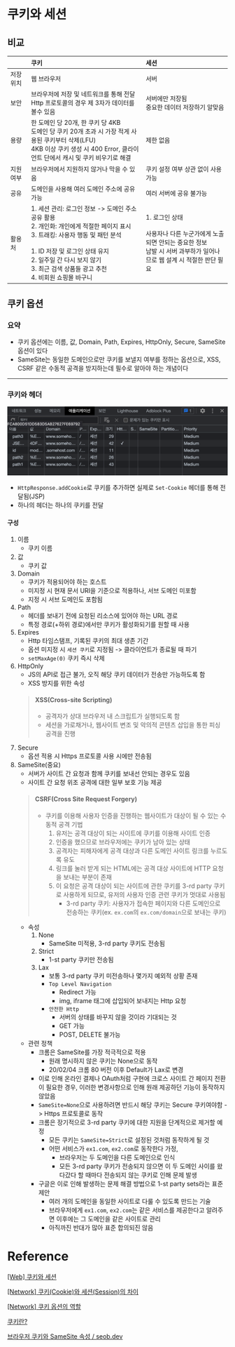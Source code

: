# 쿠키와 세션

## 비교
|       | 쿠키                                                                                                                                                                             | 세션                                                                                    |
|:------|:-------------------------------------------------------------------------------------------------------------------------------------------------------------------------------|:--------------------------------------------------------------------------------------|
| 저장 위치 | 웹 브라우저                                                                                                                                                                         | 서버                                                                                    |
| 보안    | 브라우저에 저장 및 네트워크를 통해 전달<br>Http 프로토콜의 경우 제 3자가 데이터를 볼수 있음                                                                                                                       | 서버에만 저장됨<br>중요한 데이터 저장하기 알맞음                                                          |
| 용량    | 한 도메인 당 20개, 한 쿠키 당 4KB<br>도메인 당 쿠키 20개 초과 시 가장 적게 사용된 쿠키부터 삭제(LFU)<br>4KB 이상 쿠키 생성 시 400 Error, 클라이언트 단에서 캐시 및 쿠키 비우기로 해결                                                     | 제한 없음                                                                                 |
| 지원 여부 | 브라우저에서 지원하지 않거나 막을 수 있음                                                                                                                                                        | 쿠키 설정 여부 상관 없이 사용 가능                                                                  |
| 공유    | 도메인을 사용해 여러 도메인 주소에 공유 가능                                                                                                                                                      | 여러 서버에 공유 불가능                                                                         |
| 활용처   | 1. 세션 관리: 로그인 정보 -> 도메인 주소 공유 활용<br>2. 개인화: 개인에게 적절한 페이지 표시<br>3. 트래킹: 사용자 행동 및 패턴 분석<br><br>1. ID 저장 및 로그인 상태 유지<br>2. 일주일 간 다시 보지 않기<br>3. 최근 검색 상품들 광고 추천<br>4. 비회원 쇼핑몰 바구니 | 1. 로그인 상태<br><br>사용자나 다른 누군가에게 노출되면 안되는 중요한 정보<br>남발 시 서버 과부하가 일어나므로 웹 설계 시 적절한 판단 필요 |

## 쿠키 옵션
### 요약
- 쿠키 옵션에는 이름, 값, Domain, Path, Expires, HttpOnly, Secure, SameSite 옵션이 있다
- SameSite는 동일한 도메인으로만 쿠키를 보낼지 여부를 정하는 옵션으로, XSS, CSRF 같은 수동적 공격을 방지하는데 필수로 알아야 하는 개념이다

---

### 쿠키와 헤더
![img.png](img.png)

- `HttpResponse.addCookie`로 쿠키를 추가하면 실제로 `Set-Cookie` 헤더를 통해 전달됨(JSP)
- 하나의 헤더는 하나의 쿠키를 전달

#### 구성

1. 이름
   - 쿠키 이름
2. 값
   - 쿠키 값
3. Domain
   - 쿠키가 적용되어야 하는 호스트
   - 미지정 시 현재 문서 URI을 기준으로 적용하나, 서브 도메인 미포함
   - 지정 시 서브 도메인도 포함됨
4. Path
   - 헤더를 보내기 전에 요청된 리소스에 있어야 하는 URL 경로
   - 특정 경로(+하위 경로)에서만 쿠키가 활성화되기를 원할 때 사용
5. Expires
   - Http 타임스탬프, 기록된 쿠키의 최대 생존 기간
   - 옵션 미지정 시 `세션 쿠키`로 지정됨 -> 클라이언트가 종료될 때 파기
   - `setMaxAge(0)` 쿠키 즉시 삭제
6. HttpOnly
   - JS의 API로 접근 불가, 오직 해당 쿠키 데이터가 전송만 가능하도록 함
   - XSS 방지를 위한 속성
   > #### XSS(Cross-site Scripting)
   > - 공격자가 상대 브라우저 내 스크립트가 실행되도록 함
   > - 세션을 가로채거나, 웹사이트 변조 및 악의적 콘텐츠 삽입을 통한 피싱 공격을 진행
7. Secure
   - 옵션 적용 시 Https 프로토콜 사용 시에만 전송됨
8. SameSite(중요)
   - 서버가 사이트 간 요청과 함께 쿠키를 보내선 안되는 경우도 있음
   - 사이트 간 요청 위조 공격에 대한 일부 보호 기능 제공
   > #### CSRF(Cross Site Request Forgery)
   > - 쿠키를 이용해 사용자 인증을 진행하는 웹사이트가 대상이 될 수 있는 수동적 공격 기법
   >   1. 유저는 공격 대상이 되는 사이트에 쿠키를 이용해 사이트 인증
   >   2. 인증을 했으므로 브라우저에는 쿠키가 남아 있는 상태
   >   3. 공격자는 피해자에게 공격 대상과 다른 도메인 사이트 링크를 누르도록 유도
   >   4. 링크를 눌러 받게 되는 HTML에는 공격 대상 사이트에 HTTP 요청을 보내는 부분이 존재
   >   5. 이 요청은 공격 대상이 되는 사이트에 관한 쿠키를 3-rd party 쿠키로 사용하게 되므로, 유저의 사용자 인증 관련 쿠키가 멋대로 사용됨
   >      - 3-rd party 쿠키: 사용자가 접속한 페이지와 다른 도메인으로 전송하는 쿠키(ex. `ex.com`의 `ex.com/domain`으로 보내는 쿠키)
   - 속성
     1. None
        - SameSite 미적용, 3-rd party 쿠키도 전송됨
     2. Strict
        - 1-st party 쿠키만 전송됨
     3. Lax
        - 보통 3-rd party 쿠키 미전송하나 몇가지 예외적 상황 존재
        - `Top Level Navigation`
          - Redirect 가능
          - img, iframe 태그에 삽입되어 보내지는 Http 요청
        - `안전한 Http`
          - 서버의 상태를 바꾸지 않을 것이라 기대되는 것
          - GET 가능
          - POST, DELETE 불가능
   - 관련 정책
     - 크롬은 SameSite를 가장 적극적으로 적용
       - 원래 명시하지 않은 쿠키는 None으로 동작
       - 20/02/04 크롬 80 버전 이후 Default가 Lax로 변경
     - 이로 인해 온라인 결제나 OAuth처럼 구현에 크로스 사이트 간 페이지 전환이 필요한 경우, 이러한 변경사항으로 인해 원래 제공하던 기능이 동작하지 않았음
     - `SameSite=None`으로 사용하려면 반드시 해당 쿠키는 Secure 쿠키여야함 -> Https 프로토콜로 동작
     - 크롬은 장기적으로 3-rd party 쿠키에 대한 지원을 단계적으로 제거할 예정
       - 모든 쿠키는 `SameSite=Strict`로 설정된 것처럼 동작하게 될 것
       - 어떤 서비스가 `ex1.com`, `ex2.com`로 동작한다 가정,
         - 브라우저는 두 도메인을 다른 도메인으로 인식
         - 모든 3-rd party 쿠키가 전송되지 않으면 이 두 도메인 사이를 왔다갔다 할 때마다 전송되지 않는 쿠키로 인해 문제 발생
     - 구글은 이로 인해 발생하는 문제 해결 방법으로 1-st party sets라는 표준 제안
       - 여러 개의 도메인을 동일한 사이트로 다룰 수 있도록 만드는 기술
       - 브라우저에게 `ex1.com`, `ex2.com`는 같은 서비스를 제공한다고 알려주면 이후에는 그 도메인을 같은 사이트로 관리
       - 아직까진 반대가 많아 표준 합의되진 않음

# Reference

[[Web] 쿠키와 세션](https://velog.io/@redgem92/Web-쿠키와-세션)

[[Network] 쿠키(Cookie)와 세션(Session)의 차이](https://sdevstudy.tistory.com/27)

[[Network] 쿠키 옵션의 역할](https://velog.io/@sms8377/Network-쿠키-옵션의-역할)

[쿠키란?](https://velog.io/@gonnnnn/쿠키란)

[브라우저 쿠키와 SameSite 속성 / seob.dev](https://seob.dev/posts/브라우저-쿠키와-SameSite-속성/)

